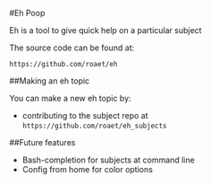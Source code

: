 [//]: # (eh, help)
#Eh Poop

Eh is a tool to give quick help on a particular subject

The source code can be found at:

```
https://github.com/roaet/eh
```

##Making an eh topic

You can make a new eh topic by:

- contributing to the subject repo at `https://github.com/roaet/eh_subjects`

##Future features

- Bash-completion for subjects at command line
- Config from home for color options


